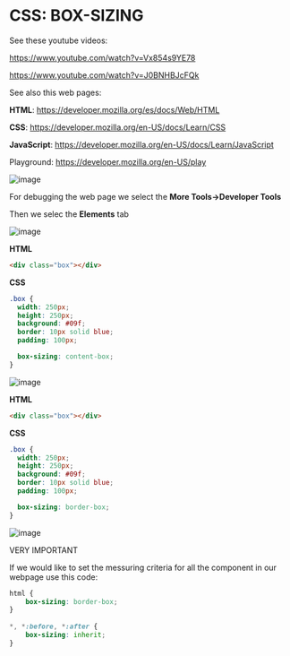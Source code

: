 # CSS: BOX-SIZING

See these youtube videos: 

https://www.youtube.com/watch?v=Vx854s9YE78

https://www.youtube.com/watch?v=J0BNHBJcFQk

See also this web pages: 

**HTML**: https://developer.mozilla.org/es/docs/Web/HTML

**CSS**: https://developer.mozilla.org/en-US/docs/Learn/CSS

**JavaScript**: https://developer.mozilla.org/en-US/docs/Learn/JavaScript

Playground: https://developer.mozilla.org/en-US/play

![image](https://github.com/luiscoco/CSS_BOX-SIZING/assets/32194879/19c9a839-9f9d-497f-8dd7-cc7ffba35159)

For debugging the web page we select the **More Tools->Developer Tools**

Then we selec the **Elements** tab

![image](https://github.com/luiscoco/CSS_BOX-SIZING/assets/32194879/46c929c9-d145-4603-8f16-3951a0e4efda)

**HTML**

```html
<div class="box"></div>
```

**CSS**

```css
.box {
  width: 250px;
  height: 250px;
  background: #09f;
  border: 10px solid blue;
  padding: 100px;

  box-sizing: content-box;
}
```

![image](https://github.com/luiscoco/CSS_BOX-SIZING/assets/32194879/08ae06e4-0a19-43a5-bc80-128836eea432)

**HTML**

```html
<div class="box"></div>
```

**CSS**

```css
.box {
  width: 250px;
  height: 250px;
  background: #09f;
  border: 10px solid blue;
  padding: 100px;

  box-sizing: border-box;
}
```

![image](https://github.com/luiscoco/CSS_BOX-SIZING/assets/32194879/ea7b6b6e-0dcc-45f7-909b-054f56b9dd5b)


VERY IMPORTANT

If we would like to set the messuring criteria for all the component in our webpage use this code:

```css
html {
    box-sizing: border-box;
}
   
*, *:before, *:after {
    box-sizing: inherit;
}
```
